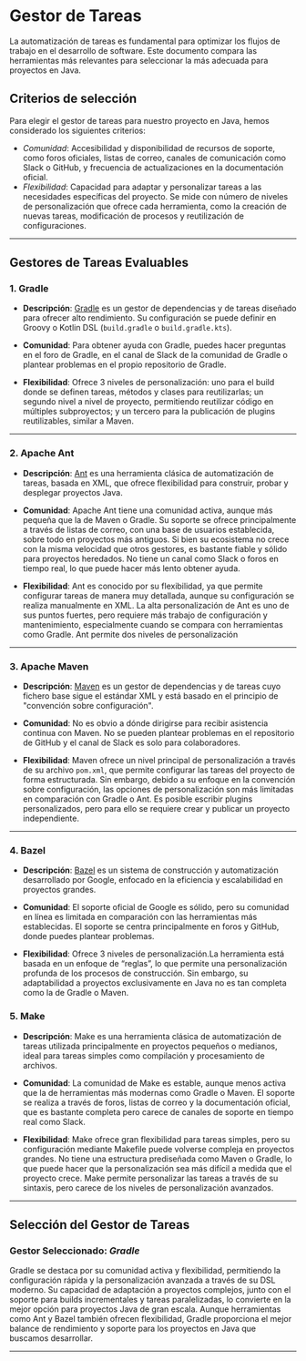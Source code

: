 # Gestor de Tareas
La automatización de tareas es fundamental para optimizar los flujos de trabajo en el desarrollo de software. Este documento compara las herramientas más relevantes para seleccionar la más adecuada para proyectos en Java.

## Criterios de selección
Para elegir el gestor de tareas para nuestro proyecto en Java, hemos considerado los siguientes criterios:

- *Comunidad*: Accesibilidad y disponibilidad de recursos de soporte, como foros oficiales, listas de correo, canales de comunicación como Slack o GitHub, y frecuencia de actualizaciones en la documentación oficial.
- *Flexibilidad*:  Capacidad para adaptar y personalizar tareas a las necesidades específicas del proyecto. Se mide con número de niveles de personalización que ofrece cada herramienta, como la creación de nuevas tareas, modificación de procesos y reutilización de configuraciones.

---

## Gestores de Tareas Evaluables

### 1. Gradle

- **Descripción**: [Gradle](https://gradle.org/) es un gestor de dependencias y de tareas diseñado para ofrecer alto rendimiento. Su configuración se puede definir en Groovy o Kotlin DSL (`build.gradle` o `build.gradle.kts`).

- **Comunidad**: Para obtener ayuda con Gradle, puedes hacer preguntas en el foro de Gradle, en el canal de Slack de la comunidad de Gradle o plantear problemas en el propio repositorio de Gradle. 
- **Flexibilidad**: Ofrece 3 niveles de personalización: uno para el build donde se definen tareas, métodos y clases para reutilizarlas; un segundo nivel a nivel de proyecto, permitiendo reutilizar código en múltiples subproyectos; y un tercero para la publicación de plugins reutilizables, similar a Maven.

---

### 2. Apache Ant
- **Descripción**: [Ant](https://ant.apache.org/) es una herramienta clásica de automatización de tareas, basada en XML, que ofrece flexibilidad para construir, probar y desplegar proyectos Java.  

- **Comunidad**: Apache Ant tiene una comunidad activa, aunque más pequeña que la de Maven o Gradle. Su soporte se ofrece principalmente a través de listas de correo, con una base de usuarios establecida, sobre todo en proyectos más antiguos. Si bien su ecosistema no crece con la misma velocidad que otros gestores, es bastante fiable y sólido para proyectos heredados. No tiene un canal como Slack o foros en tiempo real, lo que puede hacer más lento obtener ayuda.
- **Flexibilidad**: Ant es conocido por su flexibilidad, ya que permite configurar tareas de manera muy detallada, aunque su configuración se realiza manualmente en XML. La alta personalización de Ant es uno de sus puntos fuertes, pero requiere más trabajo de configuración y mantenimiento, especialmente cuando se compara con herramientas como Gradle. Ant permite dos niveles de personalización

---


### 3. Apache Maven

- **Descripción**: [Maven](https://maven.apache.org/) es un gestor de dependencias y de tareas cuyo fichero base sigue el estándar XML y está basado en el principio de "convención sobre configuración".

- **Comunidad**: No es obvio a dónde dirigirse para recibir asistencia continua con Maven. No se pueden plantear problemas en el repositorio de GitHub y el canal de Slack es solo para colaboradores.
- **Flexibilidad**: Maven ofrece un nivel principal de personalización a través de su archivo `pom.xml`, que permite configurar las tareas del proyecto de forma estructurada. Sin embargo, debido a su enfoque en la convención sobre configuración, las opciones de personalización son más limitadas en comparación con Gradle o Ant. Es posible escribir plugins personalizados, pero para ello se requiere crear y publicar un proyecto independiente.

---

### 4. Bazel
- **Descripción**: [Bazel](https://bazel.build/) es un sistema de construcción y automatización desarrollado por Google, enfocado en la eficiencia y escalabilidad en proyectos grandes.  
 
- **Comunidad**: El soporte oficial de Google es sólido, pero su comunidad en línea es limitada en comparación con las herramientas más establecidas. El soporte se centra principalmente en foros y GitHub, donde puedes plantear problemas.  
- **Flexibilidad**: Ofrece 3 niveles de personalización.La herramienta está basada en un enfoque de “reglas”, lo que permite una personalización profunda de los procesos de construcción. Sin embargo, su adaptabilidad a proyectos exclusivamente en Java no es tan completa como la de Gradle o Maven.

### 5. Make
- **Descripción**: Make es una herramienta clásica de automatización de tareas utilizada principalmente en proyectos pequeños o medianos, ideal para tareas simples como compilación y procesamiento de archivos.

- **Comunidad**: La comunidad de Make es estable, aunque menos activa que la de herramientas más modernas como Gradle o Maven. El soporte se realiza a través de foros, listas de correo y la documentación oficial, que es bastante completa pero carece de canales de soporte en tiempo real como Slack.

- **Flexibilidad**: Make ofrece gran flexibilidad para tareas simples, pero su configuración mediante Makefile puede volverse compleja en proyectos grandes. No tiene una estructura prediseñada como Maven o Gradle, lo que puede hacer que la personalización sea más difícil a medida que el proyecto crece. Make permite personalizar las tareas a través de su sintaxis, pero carece de los niveles de personalización avanzados.

---

## **Selección del Gestor de Tareas**  

### Gestor Seleccionado: *Gradle*

Gradle se destaca por su comunidad activa y flexibilidad, permitiendo la configuración rápida y la personalización avanzada a través de su DSL moderno. Su capacidad de adaptación a proyectos complejos, junto con el soporte para builds incrementales y tareas paralelizadas, lo convierte en la mejor opción para proyectos Java de gran escala. Aunque herramientas como Ant y Bazel también ofrecen flexibilidad, Gradle proporciona el mejor balance de rendimiento y soporte para los proyectos en Java que buscamos desarrollar.

---
